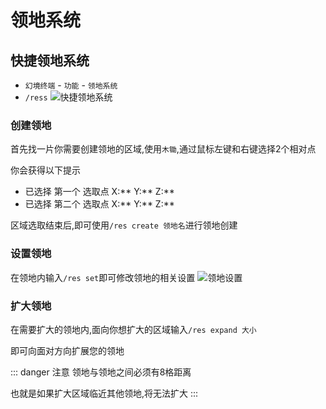 # 领地系统

## 快捷领地系统
- `幻境终端` - `功能` - `领地系统`
- `/ress`
![快捷领地系统](https://pic.imgdb.cn/item/665e7a0e5e6d1bfa05c6f63d.jpg)
### 创建领地

首先找一片你需要创建领地的区域,使用`木锄`,通过鼠标左键和右键选择2个相对点

你会获得以下提示

- 已选择 第一个 选取点 X:** Y:** Z:**
- 已选择 第二个 选取点 X:** Y:** Z:**

区域选取结束后,即可使用`/res create 领地名`进行领地创建

### 设置领地

在领地内输入`/res set`即可修改领地的相关设置
![领地设置](https://pic.imgdb.cn/item/665e79be5e6d1bfa05c6b13f.jpg)

### 扩大领地

在需要扩大的领地内,面向你想扩大的区域输入`/res expand 大小`

即可向面对方向扩展您的领地

::: danger 注意
领地与领地之间必须有8格距离

也就是如果扩大区域临近其他领地,将无法扩大
:::